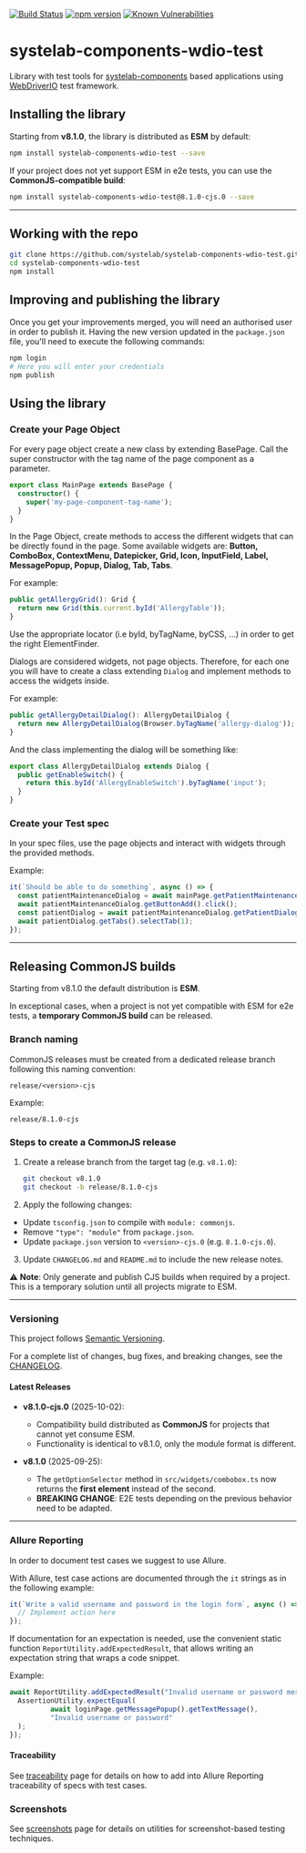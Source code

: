 [![Build Status](https://app.travis-ci.com/systelab/systelab-components-wdio-test.svg?branch=main)](https://app.travis-ci.com/systelab/systelab-components-wdio-test)
[![npm version](https://badge.fury.io/js/systelab-components-wdio-test.svg)](https://badge.fury.io/js/systelab-components-wdio-test)
[![Known Vulnerabilities](https://snyk.io/test/github/systelab/systelab-components-wdio-test/badge.svg?targetFile=package.json)](https://snyk.io/test/github/systelab/systelab-components-wdio-test?targetFile=package.json)

# systelab-components-wdio-test

Library with test tools for [systelab-components](https://github.com/systelab/systelab-components) based applications using [WebDriverIO](https://webdriver.io/) test framework.


## Installing the library

Starting from **v8.1.0**, the library is distributed as **ESM** by default:

```bash
npm install systelab-components-wdio-test --save
```

If your project does not yet support ESM in e2e tests, you can use the **CommonJS-compatible build**:

```bash
npm install systelab-components-wdio-test@8.1.0-cjs.0 --save
```

---

## Working with the repo

```bash
git clone https://github.com/systelab/systelab-components-wdio-test.git
cd systelab-components-wdio-test
npm install
```


## Improving and publishing the library

Once you get your improvements merged, you will need an authorised user in order to publish it.
Having the new version updated in the `package.json` file, you'll need to execute the following commands:

```bash
npm login 
# Here you will enter your credentials
npm publish
```


## Using the library

### Create your Page Object

For every page object create a new class by extending BasePage.
Call the super constructor with the tag name of the page component as a parameter.

```typescript
export class MainPage extends BasePage {
  constructor() {
    super('my-page-component-tag-name');
  }
}
```

In the Page Object, create methods to access the different widgets that can be directly found in the page.
Some available widgets are: **Button, ComboBox, ContextMenu, Datepicker, Grid, Icon, InputField, Label, MessagePopup, Popup, Dialog, Tab, Tabs**.

For example:

```typescript
public getAllergyGrid(): Grid {
  return new Grid(this.current.byId('AllergyTable'));
}
```
Use the appropriate locator (i.e byId, byTagName, byCSS, ...) in order to get the right ElementFinder.

Dialogs are considered widgets, not page objects.
Therefore, for each one you will have to create a class extending `Dialog` and implement methods to access the widgets inside.

For example:

```typescript
public getAllergyDetailDialog(): AllergyDetailDialog {
  return new AllergyDetailDialog(Browser.byTagName('allergy-dialog'));
}
```

And the class implementing the dialog will be something like:

```typescript
export class AllergyDetailDialog extends Dialog {
  public getEnableSwitch() {
    return this.byId('AllergyEnableSwitch').byTagName('input');
  }
}
```


### Create your Test spec

In your spec files, use the page objects and interact with widgets through the provided methods.

Example:

```typescript
it(`Should be able to do something`, async () => {
  const patientMaintenanceDialog = await mainPage.getPatientMaintenanceDialog();
  await patientMaintenanceDialog.getButtonAdd().click();
  const patientDialog = await patientMaintenanceDialog.getPatientDialog();
  await patientDialog.getTabs().selectTab(1);
});
```

---

## Releasing CommonJS builds

Starting from v8.1.0 the default distribution is **ESM**.

In exceptional cases, when a project is not yet compatible with ESM for e2e tests, a **temporary CommonJS build** can be released.

### Branch naming

CommonJS releases must be created from a dedicated release branch following this naming convention:

```
release/<version>-cjs
```

Example:

```
release/8.1.0-cjs
```

### Steps to create a CommonJS release

1. Create a release branch from the target tag (e.g. `v8.1.0`):

   ```bash
   git checkout v8.1.0
   git checkout -b release/8.1.0-cjs
   ```

2. Apply the following changes:
  - Update `tsconfig.json` to compile with `module: commonjs`.
  - Remove `"type": "module"` from `package.json`.
  - Update `package.json` version to `<version>-cjs.0` (e.g. `8.1.0-cjs.0`).

3. Update `CHANGELOG.md` and `README.md` to include the new release notes.


⚠️ **Note**: Only generate and publish CJS builds when required by a project.  
This is a temporary solution until all projects migrate to ESM.

---

### Versioning

This project follows [Semantic Versioning](https://semver.org/).

For a complete list of changes, bug fixes, and breaking changes, see the [CHANGELOG](./CHANGELOG.md).

#### Latest Releases

* **v8.1.0-cjs.0** (2025-10-02):

  * Compatibility build distributed as **CommonJS** for projects that cannot yet consume ESM.
  * Functionality is identical to v8.1.0, only the module format is different.

* **v8.1.0** (2025-09-25):

  * The `getOptionSelector` method in `src/widgets/combobox.ts` now returns the **first element** instead of the second.
  * **BREAKING CHANGE**: E2E tests depending on the previous behavior need to be adapted.

---

### Allure Reporting

In order to document test cases we suggest to use Allure.

With Allure, test case actions are documented through the `it` strings as in the following example:

```typescript
it(`Write a valid username and password in the login form`, async () => {
  // Implement action here
});
```

If documentation for an expectation is needed, use the convenient static function `ReportUtility.addExpectedResult`,
that allows writing an expectation string that wraps a code snippet.

Example:

```typescript
await ReportUtility.addExpectedResult("Invalid username or password message is displayed", async () => {
  AssertionUtility.expectEqual(
          await loginPage.getMessagePopup().getTextMessage(),
          "Invalid username or password"
  );
});
```

#### Traceability

See [traceability](TRACEABILITY.md) page for details on how to add into Allure Reporting traceability of specs with test cases.

### Screenshots

See [screenshots](SCREENSHOTS.md) page for details on utilities for screenshot-based testing techniques.
